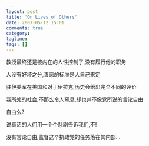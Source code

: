 ```yaml
---
layout: post
title: 'On Lives of Others'
date: 2007-05-12 15:01
comments: true
category:
tagline:
tags: []
---
```


教授最终还是被内在的人性控制了,没有履行他的职务

人没有好坏之分,善恶的标准是人自己来定

驻伊美军在美国和对于伊拉克,历史会给出完全不同的评价

我所处的社会,不那么令人窒息,却也并不像党所说的言论自由

自由么?

说真话的人们用一个个悲剧告诉我们,不!

没有言论自由,监督这个执政党的任务落在其内部...

